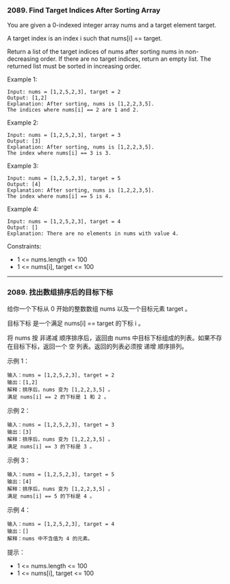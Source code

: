 ### 2089. Find Target Indices After Sorting Array
You are given a 0-indexed integer array nums and a target element target.

A target index is an index i such that nums[i] == target.

Return a list of the target indices of nums after sorting nums in non-decreasing order. If there are no target indices, return an empty list. The returned list must be sorted in increasing order.



Example 1:

	Input: nums = [1,2,5,2,3], target = 2
	Output: [1,2]
	Explanation: After sorting, nums is [1,2,2,3,5].
	The indices where nums[i] == 2 are 1 and 2.

Example 2:

	Input: nums = [1,2,5,2,3], target = 3
	Output: [3]
	Explanation: After sorting, nums is [1,2,2,3,5].
	The index where nums[i] == 3 is 3.

Example 3:

	Input: nums = [1,2,5,2,3], target = 5
	Output: [4]
	Explanation: After sorting, nums is [1,2,2,3,5].
	The index where nums[i] == 5 is 4.

Example 4:

	Input: nums = [1,2,5,2,3], target = 4
	Output: []
	Explanation: There are no elements in nums with value 4.



Constraints:

* 1 <= nums.length <= 100
* 1 <= nums[i], target <= 100

----
### 2089. 找出数组排序后的目标下标
给你一个下标从 0 开始的整数数组 nums 以及一个目标元素 target 。

目标下标 是一个满足 nums[i] == target 的下标 i 。

将 nums 按 非递减 顺序排序后，返回由 nums 中目标下标组成的列表。如果不存在目标下标，返回一个 空 列表。返回的列表必须按 递增 顺序排列。



示例 1：

	输入：nums = [1,2,5,2,3], target = 2
	输出：[1,2]
	解释：排序后，nums 变为 [1,2,2,3,5] 。
	满足 nums[i] == 2 的下标是 1 和 2 。

示例 2：

	输入：nums = [1,2,5,2,3], target = 3
	输出：[3]
	解释：排序后，nums 变为 [1,2,2,3,5] 。
	满足 nums[i] == 3 的下标是 3 。

示例 3：

	输入：nums = [1,2,5,2,3], target = 5
	输出：[4]
	解释：排序后，nums 变为 [1,2,2,3,5] 。
	满足 nums[i] == 5 的下标是 4 。

示例 4：

	输入：nums = [1,2,5,2,3], target = 4
	输出：[]
	解释：nums 中不含值为 4 的元素。



提示：

* 1 <= nums.length <= 100
* 1 <= nums[i], target <= 100

